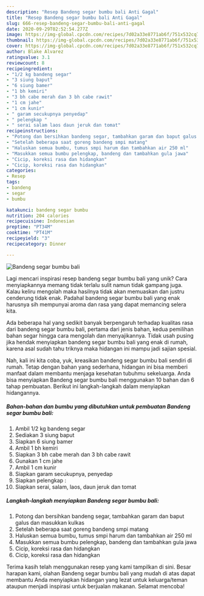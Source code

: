 ```yaml
---
description: "Resep Bandeng segar bumbu bali Anti Gagal"
title: "Resep Bandeng segar bumbu bali Anti Gagal"
slug: 666-resep-bandeng-segar-bumbu-bali-anti-gagal
date: 2020-09-29T02:52:54.277Z
image: https://img-global.cpcdn.com/recipes/7d02a33e8771ab6f/751x532cq70/bandeng-segar-bumbu-bali-foto-resep-utama.jpg
thumbnail: https://img-global.cpcdn.com/recipes/7d02a33e8771ab6f/751x532cq70/bandeng-segar-bumbu-bali-foto-resep-utama.jpg
cover: https://img-global.cpcdn.com/recipes/7d02a33e8771ab6f/751x532cq70/bandeng-segar-bumbu-bali-foto-resep-utama.jpg
author: Blake Alvarez
ratingvalue: 3.1
reviewcount: 8
recipeingredient:
- "1/2 kg bandeng segar"
- "3 siung baput"
- "6 siung bamer"
- "1 bh kemiri"
- "3 bh cabe merah dan 3 bh cabe rawit"
- "1 cm jahe"
- "1 cm kunir"
- " garam secukupnya penyedap"
- " pelengkap "
- " serai salam laos daun jeruk dan tomat"
recipeinstructions:
- "Potong dan bersihkan bandeng segar, tambahkan garam dan baput galus dan masukkan kulkas"
- "Setelah beberapa saat goreng bandeng smpi matang"
- "Haluskan semua bumbu, tumus smpi harum dan tambahkan air 250 ml"
- "Masukkan semua bumbu pelengkap, bandeng dan tambahkan gula jawa"
- "Cicip, koreksi rasa dan hidangkan"
- "Cicip, koreksi rasa dan hidangkan"
categories:
- Resep
tags:
- bandeng
- segar
- bumbu

katakunci: bandeng segar bumbu 
nutrition: 204 calories
recipecuisine: Indonesian
preptime: "PT34M"
cooktime: "PT41M"
recipeyield: "3"
recipecategory: Dinner

---
```



![Bandeng segar bumbu bali](https://img-global.cpcdn.com/recipes/7d02a33e8771ab6f/751x532cq70/bandeng-segar-bumbu-bali-foto-resep-utama.jpg)

Lagi mencari inspirasi resep bandeng segar bumbu bali yang unik? Cara menyiapkannya memang tidak terlalu sulit namun tidak gampang juga. Kalau keliru mengolah maka hasilnya tidak akan memuaskan dan justru cenderung tidak enak. Padahal bandeng segar bumbu bali yang enak harusnya sih mempunyai aroma dan rasa yang dapat memancing selera kita.



Ada beberapa hal yang sedikit banyak berpengaruh terhadap kualitas rasa dari bandeng segar bumbu bali, pertama dari jenis bahan, kedua pemilihan bahan segar hingga cara mengolah dan menyajikannya. Tidak usah pusing jika hendak menyiapkan bandeng segar bumbu bali yang enak di rumah, karena asal sudah tahu triknya maka hidangan ini mampu jadi sajian spesial.


Nah, kali ini kita coba, yuk, kreasikan bandeng segar bumbu bali sendiri di rumah. Tetap dengan bahan yang sederhana, hidangan ini bisa memberi manfaat dalam membantu menjaga kesehatan tubuhmu sekeluarga. Anda bisa menyiapkan Bandeng segar bumbu bali menggunakan 10 bahan dan 6 tahap pembuatan. Berikut ini langkah-langkah dalam menyiapkan hidangannya.

<!--inarticleads1-->

##### Bahan-bahan dan bumbu yang dibutuhkan untuk pembuatan Bandeng segar bumbu bali:

1. Ambil 1/2 kg bandeng segar
1. Sediakan 3 siung baput
1. Siapkan 6 siung bamer
1. Ambil 1 bh kemiri
1. Siapkan 3 bh cabe merah dan 3 bh cabe rawit
1. Gunakan 1 cm jahe
1. Ambil 1 cm kunir
1. Siapkan  garam secukupnya, penyedap
1. Siapkan  pelengkap :
1. Siapkan  serai, salam, laos, daun jeruk dan tomat




<!--inarticleads2-->

##### Langkah-langkah menyiapkan Bandeng segar bumbu bali:

1. Potong dan bersihkan bandeng segar, tambahkan garam dan baput galus dan masukkan kulkas
1. Setelah beberapa saat goreng bandeng smpi matang
1. Haluskan semua bumbu, tumus smpi harum dan tambahkan air 250 ml
1. Masukkan semua bumbu pelengkap, bandeng dan tambahkan gula jawa
1. Cicip, koreksi rasa dan hidangkan
1. Cicip, koreksi rasa dan hidangkan




Terima kasih telah menggunakan resep yang kami tampilkan di sini. Besar harapan kami, olahan Bandeng segar bumbu bali yang mudah di atas dapat membantu Anda menyiapkan hidangan yang lezat untuk keluarga/teman ataupun menjadi inspirasi untuk berjualan makanan. Selamat mencoba!
